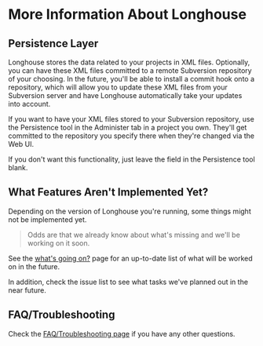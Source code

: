 # More Information About Longhouse #

## Persistence Layer ##

Longhouse stores the data related to your projects in XML files. Optionally, you can have these XML files committed to a remote Subversion repository of your choosing. In the future,
you'll be able to install a commit hook onto a repository, which will allow you to update these XML files from your Subversion server and have
Longhouse automatically take your updates into account.

If you want to have your XML files stored to your Subversion repository, use the Persistence tool in the Administer tab in a project you own.  They'll get committed to the repository you specify there when they're changed via the Web UI.

If you don't want this functionality, just leave the field in the Persistence tool blank.

## What Features Aren't Implemented Yet? ##

Depending on the version of Longhouse you're running, some things might not be implemented yet.
> Odds are that we already know about what's missing and we'll be working on it soon.

See the [what's going on?](WhatsGoingOn.md) page for an up-to-date list of what will be worked on in the future.

In addition, check the issue list to see what tasks we've planned out in the near future.

## FAQ/Troubleshooting ##

Check the [FAQ/Troubleshooting page](FAQTroubleshoot.md) if you have any other questions.